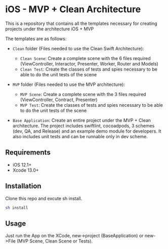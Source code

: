 # iOS - MVP + Clean Architecture

This is a repository that contains all the templates necessary for creating projects under the architecture iOS + MVP

The templates are as follows:
* `Clean` folder (Files needed to use the Clean Swift Architecture):
  * `Clean Scene`: Create a complete scene with the 6 files required (ViewController, Interactor, Presenter, Worker, Router and Models)
  * `Clean Test`: Create the classes of tests and spies necessary to be able to do the unit tests of the scene

* `MVP` folder (Files needed to use the MVP architecture):
  * `MVP Scene`: Create a complete scene with the 3 files required (ViewController, Contract, Presenter)
  * `MVP Test`: Create the classes of tests and spies necessary to be able to do the unit tests of the scene

* `Base Application`: Create an entire project under the MVP + Clean architecture. The project includes swiftlint, cocoadpods, 3 schemes (dev, QA, and Release) and an example demo module for developers. It also includes unit tests and can be runnable only in dev scheme.

## Requirements

- iOS 12.1+
- Xcode 13.0+

## Installation

Clone this repo and excute sh install.

```bash
sh install
```

## Usage

Just run the App on the XCode, new->project (BaseApplication) or new->File (MVP Scene, Clean Scene or Tests).
